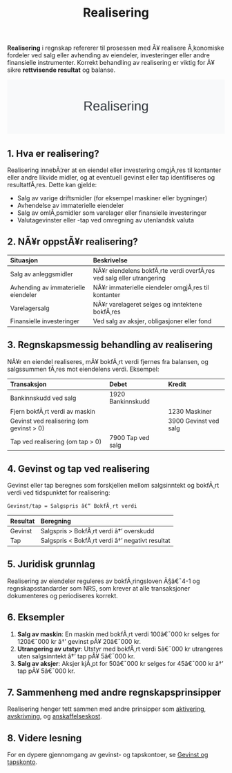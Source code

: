 ﻿---
title: "Realisering"
meta_title: "Realisering"
meta_description: '**Realisering** i regnskap refererer til prosessen med Ã¥ realisere Ã¸konomiske fordeler ved salg eller avhending av eiendeler, investeringer eller andre finans...'
slug: realisering
type: blog
layout: pages/single
---

**Realisering** i regnskap refererer til prosessen med Ã¥ realisere Ã¸konomiske fordeler ved salg eller avhending av eiendeler, investeringer eller andre finansielle instrumenter. Korrekt behandling av realisering er viktig for Ã¥ sikre **rettvisende resultat** og balanse.

![Realisering](realisering-image.svg)

## 1. Hva er realisering?

Realisering innebÃ¦rer at en eiendel eller investering omgjÃ¸res til kontanter eller andre likvide midler, og at eventuell gevinst eller tap identifiseres og resultatfÃ¸res. Dette kan gjelde:

* Salg av varige driftsmidler (for eksempel maskiner eller bygninger)
* Avhendelse av immaterielle eiendeler
* Salg av omlÃ¸psmidler som varelager eller finansielle investeringer
* Valutagevinster eller -tap ved omregning av utenlandsk valuta

## 2. NÃ¥r oppstÃ¥r realisering?

| Situasjon                          | Beskrivelse                                                           |
|:-----------------------------------|:----------------------------------------------------------------------|
| Salg av anleggsmidler              | NÃ¥r eiendelens bokfÃ¸rte verdi overfÃ¸res ved salg eller utrangering    |
| Avhending av immaterielle eiendeler| NÃ¥r immaterielle eiendeler omgjÃ¸res til kontanter                     |
| Varelagersalg                      | NÃ¥r varelageret selges og inntektene bokfÃ¸res                         |
| Finansielle investeringer          | Ved salg av aksjer, obligasjoner eller fond                            |

## 3. Regnskapsmessig behandling av realisering

NÃ¥r en eiendel realiseres, mÃ¥ bokfÃ¸rt verdi fjernes fra balansen, og salgssummen fÃ¸res mot eiendelens verdi. Eksempel:

| Transaksjon                             | Debet                           | Kredit                    |
|:----------------------------------------|:--------------------------------|:--------------------------|
| Bankinnskudd ved salg                   | 1920 Bankinnskudd               |                            |
| Fjern bokfÃ¸rt verdi av maskin           |                                 | 1230 Maskiner             |
| Gevinst ved realisering (om gevinst > 0) |                                 | 3900 Gevinst ved salg      |
| Tap ved realisering (om tap > 0)        | 7900 Tap ved salg                |                            |

## 4. Gevinst og tap ved realisering

Gevinst eller tap beregnes som forskjellen mellom salgsinntekt og bokfÃ¸rt verdi ved tidspunktet for realisering:

```text
Gevinst/tap = Salgspris â€“ BokfÃ¸rt verdi
```

| Resultat            | Beregning                                                               |
|:---------------------|:------------------------------------------------------------------------|
| Gevinst              | Salgspris > BokfÃ¸rt verdi â†’ overskudd                                  |
| Tap                  | Salgspris < BokfÃ¸rt verdi â†’ negativt resultat                          |

## 5. Juridisk grunnlag

Realisering av eiendeler reguleres av bokfÃ¸ringsloven Â§â€¯4-1 og regnskapsstandarder som NRS, som krever at alle transaksjoner dokumenteres og periodiseres korrekt.

## 6. Eksempler

1. **Salg av maskin**: En maskin med bokfÃ¸rt verdi 100â€¯000 kr selges for 120â€¯000 kr â†’ gevinst pÃ¥ 20â€¯000 kr.
2. **Utrangering av utstyr**: Utstyr med bokfÃ¸rt verdi 5â€¯000 kr utrangeres uten salgsinntekt â†’ tap pÃ¥ 5â€¯000 kr.
3. **Salg av aksjer**: Aksjer kjÃ¸pt for 50â€¯000 kr selges for 45â€¯000 kr â†’ tap pÃ¥ 5â€¯000 kr.

## 7. Sammenheng med andre regnskapsprinsipper

Realisering henger tett sammen med andre prinsipper som [aktivering](/blogs/regnskap/hva-er-aktivering "Hva er Aktivering?"), [avskrivning](/blogs/regnskap/hva-er-avskrivning "Hva er Avskrivning?"), og [anskaffelseskost](/blogs/regnskap/hva-er-anskaffelseskost "Hva er Anskaffelseskost?").

## 8. Videre lesning

For en dypere gjennomgang av gevinst- og tapskontoer, se [Gevinst og tapskonto](/blogs/regnskap/gevinst-og-tapskonto "Gevinst- og tapskonto: HÃ¥ndtering av Gevinst og Tap i Regnskap").
